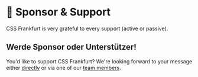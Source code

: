 # :star2: Sponsor & Support

CSS Frankfurt is very grateful to every support (active or passive).

## Werde Sponsor oder Unterstützer!

You'd like to support CSS Frankfurt? We're looking forward to your message either [directly](./contact.md) or via one of our [team members](./team.md).
